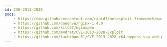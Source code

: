 ```yaml
---
id: CVE-2013-2028
pocs:
    - https://raw.githubusercontent.com/rapid7/metasploit-framework/master/modules/exploits/linux/http/nginx_chunked_size.rb
    - https://github.com/danghvu/nginx-1.4.0
    - https://github.com/kitctf/nginxpwn
    - https://github.com/m4drat/CVE-2013-2028-Exploit
    - https://github.com/tachibana51/CVE-2013-2028-x64-bypass-ssp-and-pie-PoC
---
```


